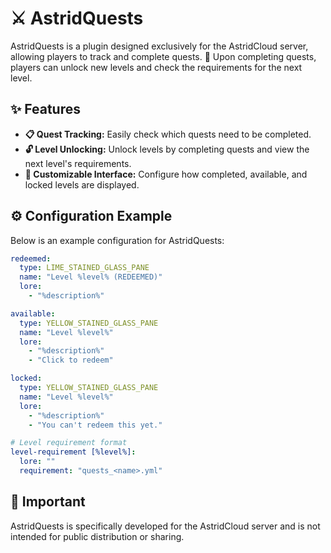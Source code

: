# ⚔️ AstridQuests 

AstridQuests is a plugin designed exclusively for the AstridCloud server, allowing players to track and complete quests. 🌟 Upon completing quests, players can unlock new levels and check the requirements for the next level.

## ✨ Features

- **📋 Quest Tracking:** Easily check which quests need to be completed.
- **🔓 Level Unlocking:** Unlock levels by completing quests and view the next level's requirements.
- **🎨 Customizable Interface:** Configure how completed, available, and locked levels are displayed.

## ⚙️ Configuration Example

Below is an example configuration for AstridQuests:

```yaml
redeemed:
  type: LIME_STAINED_GLASS_PANE
  name: "Level %level% (REDEEMED)"
  lore:
    - "%description%"

available:
  type: YELLOW_STAINED_GLASS_PANE
  name: "Level %level%"
  lore:
    - "%description%"
    - "Click to redeem"

locked:
  type: YELLOW_STAINED_GLASS_PANE
  name: "Level %level%"
  lore:
    - "%description%"
    - "You can't redeem this yet."

# Level requirement format
level-requirement [%level%]:
  lore: ""
  requirement: "quests_<name>.yml"
```

## 🛑 Important

AstridQuests is specifically developed for the AstridCloud server and is not intended for public distribution or sharing.

